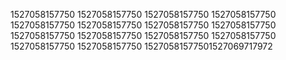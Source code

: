 1527058157750
1527058157750
1527058157750
1527058157750
1527058157750
1527058157750
1527058157750
1527058157750
1527058157750
1527058157750
1527058157750
1527058157750
1527058157750
1527058157750
15270581577501527069717972